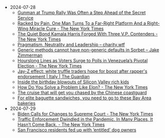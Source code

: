 - 2024-07-28
	- [Gunman at Trump Rally Was Often a Step Ahead of the Secret Service](https://www.nytimes.com/2024/07/28/us/politics/trump-shooting-thomas-crooks-secret-service.html)
	- [Racked by Pain, One Man Turns To a Far-Right Platform And a Right-Wing Miracle Cure - The New York Times](https://www.nytimes.com/2024/07/28/us/politics/far-right-miracle-cure-medbed.html)
	- [The Quiet Bond Kamala Harris Forged With Three V.P. Contenders - The New York Times](https://www.nytimes.com/2024/07/28/us/politics/kamala-harris-vice-president-attorney-general.html)
	- [Pragmatism, Neutrality and Leadership – charity.wtf](https://charity.wtf/2024/07/24/pragmatism-neutrality-and-leadership/amp/)
	- [Generic methods cannot have non-generic defaults in Sorbet – Jake Zimmerman](https://blog.jez.io/generic-method-default/)
	- [Hourslong Lines as Voters Surge to Polls in Venezuela’s Pivotal Election - The New York Times](https://www.nytimes.com/2024/07/28/world/americas/venezuela-election-maduro-gonzalez-machado.html)
	- [Jay-Z effect: white truffle traders hope for boost after rapper's endorsement | Italy | The Guardian](https://amp.theguardian.com/world/2012/nov/19/jay-z-effect-white-truffle)
	- [Inside the birthday blowouts of Silicon Valley rich kids](https://sfstandard.com/2024/07/28/kid-parties-silicon-valley-entertainers/)
	- [How Do You Solve a Problem Like Elon? - The New York Times](https://www.nytimes.com/2024/07/27/technology/linda-yaccarino-x-ceo-elon-musk.html)
	- [The cruise that will get you chased by the Chinese coastguard](https://www.economist.com/1843/2024/07/23/the-cruise-that-will-get-you-chased-by-the-chinese-coastguard)
	- [For elite baguette sandwiches, you need to go to these Bay Area bakeries](https://www.sfchronicle.com/food/restaurants/article/baguette-sandwiches-bay-area-19518341.php)
- 2024-07-29
	- [Biden Calls for Changes to Supreme Court - The New York Times](https://www.nytimes.com/2024/07/29/us/politics/biden-supreme-court-austin-texas.html)
	- [Traffic Enforcement Dwindled in the Pandemic. In Many Places, It Hasn’t Come Back. - The New York Times](https://www.nytimes.com/interactive/2024/07/29/upshot/traffic-enforcement-dwindled.html)
	- [San Francisco residents fed up with ‘entitled’ dog owners](https://sfstandard.com/2024/07/29/san-francisco-dog-haters/)

